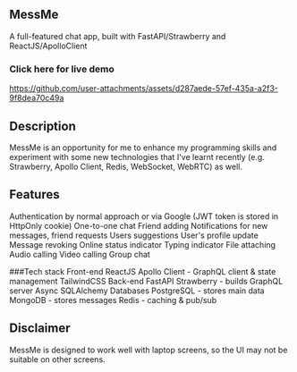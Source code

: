 ## MessMe
A full-featured chat app, built with FastAPI/Strawberry and ReactJS/ApolloClient

### Click here for live demo

https://github.com/user-attachments/assets/d287aede-57ef-435a-a2f3-9f8dea70c49a

## Description
MessMe is an opportunity for me to enhance my programming skills and experiment with some new technologies that I've learnt recently (e.g. Strawberry, Apollo Client, Redis, WebSocket, WebRTC) as well.
## Features
 Authentication by normal approach or via Google (JWT token is stored in HttpOnly cookie)
 One-to-one chat
 Friend adding
 Notifications for new messages, friend requests
 Users suggestions
 User's profile update
 Message revoking
 Online status indicator
 Typing indicator
 File attaching
 Audio calling
 Video calling
 Group chat

###Tech stack
Front-end
ReactJS
Apollo Client - GraphQL client & state management
TailwindCSS
Back-end
FastAPI
Strawberry - builds GraphQL server
Async SQLAlchemy
Databases
PostgreSQL - stores main data
MongoDB - stores messages
Redis - caching & pub/sub

## Disclaimer
MessMe is designed to work well with laptop screens, so the UI may not be suitable on other screens.
